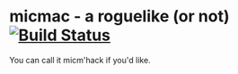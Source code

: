 # micmac - a roguelike (or not) [![Build Status](https://travis-ci.org/emillon/micmac.svg)](https://travis-ci.org/emillon/micmac)

You can call it micm'hack if you'd like.
